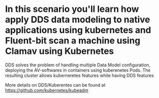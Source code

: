 # In this scenario you'll learn how apply DDS data modeling to native applications using kubernetes and Fluent-bit      scan a machine using Clamav using Kubernetes #

DDS solves the problem of handling multiple Data Model configuration, deploying the AV-softwares in containers using kuberenetes Pods. The resulting cluster allows kuberneretes features while having DDS features

More details on DDS/Kuberentes can be found at https://github.com/kubernetes/kubeadm

